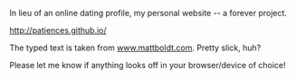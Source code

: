 In lieu of an online dating profile, my personal website -- a forever project. 

http://patiences.github.io/

The typed text is taken from www.mattboldt.com. Pretty slick, huh? 

Please let me know if anything looks off in your browser/device of choice! 







